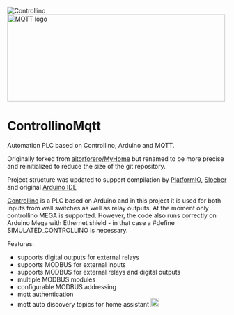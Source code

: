 
![Controllino](https://www.controllino.com/wp-content/uploads/2017/03/controllino_mega_arduino_sps_plc_speicherprogrammierbare_steuerung_programmable_logic_controller_side_white-300x300.jpg)<img src="https://mqtt.org/assets/img/mqtt-logo.svg" alt="MQTT logo" width="500" height="200">

# ControllinoMqtt
Automation PLC based on Controllino, Arduino and MQTT.

Originally forked from [aitorforero/MyHome](https://github.com/aitorforero/MyHome) but renamed to be more precise and reinitialized to reduce the size of the git repository. 

Project structure was updated to support compilation by [PlatformIO](https://platformio.org/), [Sloeber](https://eclipse.baeyens.it/) and original [Arduino IDE](https://www.arduino.cc/en/Main/Software)

[Controllino](https://www.controllino.biz/product/controllino-mega/) is a PLC based on Arduino and in this project it is used for  both inputs from wall switches as well as relay outputs. At the moment only controllino MEGA is supported. However, the code also runs correctly on Arduino Mega with Ethernet shield - in that case a #define SIMULATED_CONTROLLINO is necessary.


Features: 
- supports digital outputs for external relays
- supports MODBUS for external inputs
- supports MODBUS for external relays and digital outputs
- multiple MODBUS modules
- configurable MODBUS addressing
- mqtt authentication
- mqtt auto discovery topics for home assistant <img src="https://www.home-assistant.io/images/home-assistant-logo.svg" height="20" width="20">


